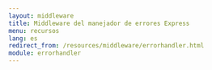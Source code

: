 ```yaml
---
layout: middleware
title: Middleware del manejador de errores Express
menu: recursos
lang: es
redirect_from: /resources/middleware/errorhandler.html
module: errorhandler
---
```

